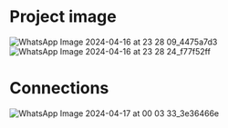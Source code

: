 
<h1>Project image</h1>

![WhatsApp Image 2024-04-16 at 23 28 09_4475a7d3](https://github.com/souravlouha/IOT_2nd_year2023-24/assets/130911872/0bacfd11-7ef1-441d-b93c-04943dcc8759)
![WhatsApp Image 2024-04-16 at 23 28 24_f77f52ff](https://github.com/souravlouha/IOT_2nd_year2023-24/assets/130911872/80ecaaee-ff21-4120-a966-028c6faca615)

<h1>Connections </h1>

![WhatsApp Image 2024-04-17 at 00 03 33_3e36466e](https://github.com/souravlouha/IOT_2nd_year2023-24/assets/130911872/36b8b6f8-77e5-4461-9a63-0e91d245fac5)
